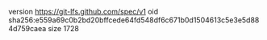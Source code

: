 version https://git-lfs.github.com/spec/v1
oid sha256:e559a69c0b2bd20bffcede64fd548df6c671b0d1504613c5e3e5d884d759caea
size 1728
